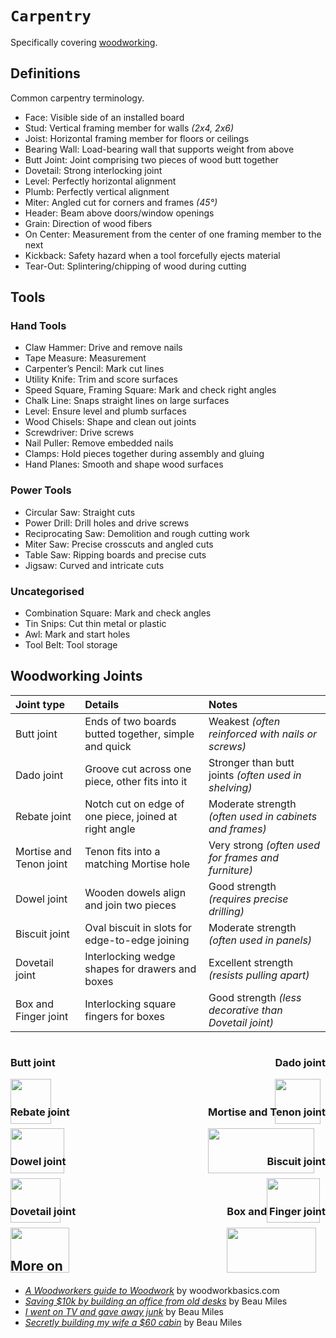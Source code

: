 # `Carpentry`

Specifically covering [woodworking](https://en.wikipedia.org/wiki/Woodworking).

## Definitions

Common carpentry terminology.

* Face: Visible side of an installed board 
* Stud: Vertical framing member for walls *(2x4, 2x6)*
* Joist: Horizontal framing member for floors or ceilings
* Bearing Wall: Load-bearing wall that supports weight from above 
* Butt Joint: Joint comprising two pieces of wood butt together
* Dovetail: Strong interlocking joint 
* Level: Perfectly horizontal alignment
* Plumb: Perfectly vertical alignment
* Miter: Angled cut for corners and frames *(45°)*
* Header: Beam above doors/window openings
* Grain: Direction of wood fibers
* On Center: Measurement from the center of one framing member to the next
* Kickback: Safety hazard when a tool forcefully ejects material
* Tear-Out: Splintering/chipping of wood during cutting

## Tools

### Hand Tools

* Claw Hammer: Drive and remove nails
* Tape Measure: Measurement 
* Carpenter’s Pencil: Mark cut lines 
* Utility Knife: Trim and score surfaces 
* Speed Square, Framing Square: Mark and check right angles
* Chalk Line: Snaps straight lines on large surfaces
* Level: Ensure level and plumb surfaces 
* Wood Chisels: Shape and clean out joints
* Screwdriver: Drive screws
* Nail Puller: Remove embedded nails
* Clamps: Hold pieces together during assembly and gluing
* Hand Planes: Smooth and shape wood surfaces

### Power Tools

* Circular Saw: Straight cuts 
* Power Drill: Drill holes and drive screws
* Reciprocating Saw: Demolition and rough cutting work
* Miter Saw: Precise crosscuts and angled cuts
* Table Saw: Ripping boards and precise cuts
* Jigsaw: Curved and intricate cuts

### Uncategorised

* Combination Square: Mark and check angles
* Tin Snips: Cut thin metal or plastic
* Awl: Mark and start holes
* Tool Belt: Tool storage

## Woodworking Joints

| Joint type | Details | Notes |
| :--- | :--- | :--- |
| Butt joint | Ends of two boards butted together, simple and quick | Weakest *(often reinforced with nails or screws)* |
| Dado joint | Groove cut across one piece, other fits into it | Stronger than butt joints *(often used in shelving)* |
| Rebate joint | Notch cut on edge of one piece, joined at right angle | Moderate strength *(often used in cabinets and frames)* |
| Mortise and Tenon joint | Tenon fits into a matching Mortise hole | Very strong *(often used for frames and furniture)* |
| Dowel joint | Wooden dowels align and join two pieces | Good strength *(requires precise drilling)* |
| Biscuit joint | Oval biscuit in slots for edge-to-edge joining | Moderate strength *(often used in panels)* |
| Dovetail joint | Interlocking wedge shapes for drawers and boxes | Excellent strength *(resists pulling apart)* |
| Box and Finger joint | Interlocking square fingers for boxes | Good strength *(less decorative than Dovetail joint)* |

<div style="display: flex; justify-content: space-between;">
    <div>
        <h3>Butt joint</h3>
        <img src="https://mtcopeland.com/wp-content/uploads/2022/01/unnamed-min.png" width="95%">
    </div>
    <div>
        <h3>Dado joint</h3>
        <img src="https://images.squarespace-cdn.com/content/v1/5f1383605e8fb4756df3a2be/1596414521156-VBQ8ZD62RZDE5M5XFXES/Joinatree_Illustration_Marcus_Lee-44.jpg" width="95%">
    </div>
</div>

<div style="display: flex; justify-content: space-between;">
    <div>
        <h3>Rebate joint</h3>
        <img src="https://www.familyhandyman.com/wp-content/uploads/2022/10/GettyImages-844389912-rabbet-joint-FHM.jpg" width=95%">
    </div>
    <div>
        <h3>Mortise and Tenon joint</h3>
        <img src="https://images.squarespace-cdn.com/content/v1/54ac9e94e4b0c9d38e248bf6/1505702234333-JNHD2RS10SV64TMS8W10/mortise-tenon-joint" width="95%">
    </div>
</div>

<div style="display: flex; justify-content: space-between;">
    <div>
        <h3>Dowel joint</h3>
        <img src="https://upload.wikimedia.org/wikipedia/commons/9/98/Dowel_joint.png" width="95%">
    </div>
    <div>
        <h3>Biscuit joint</h3>
        <img src="https://cdn.shopify.com/s/files/1/0616/1711/1178/files/BiscuitJoining21e.jpg?v=1738768950" width="95%">
    </div>
</div>

<div style="display: flex; justify-content: space-between;">
    <div>
        <h3>Dovetail joint</h3>
        <img src="https://technologystudent.com/joints_flsh/mortjoin27.png" width="95%">
    </div>
    <div>
        <h3>Box and Finger joint</h3>
        <img src="https://technologystudent.com/joints_flsh/mortjoin26.png" width="95%">
    </div>
</div>

## More on

* [*A Woodworkers guide to Woodwork*](http://www.woodworkbasics.com/) by woodworkbasics.com
* [*Saving $10k by building an office from old desks*](https://youtu.be/8QpFFB1QHto?feature=shared) by Beau Miles
* [*I went on TV and gave away junk*](https://youtu.be/OdgNcoVzl2o?feature=shared) by Beau Miles
* [*Secretly building my wife a $60 cabin*](https://youtu.be/BzSeGJF6RhM?feature=shared) by Beau Miles